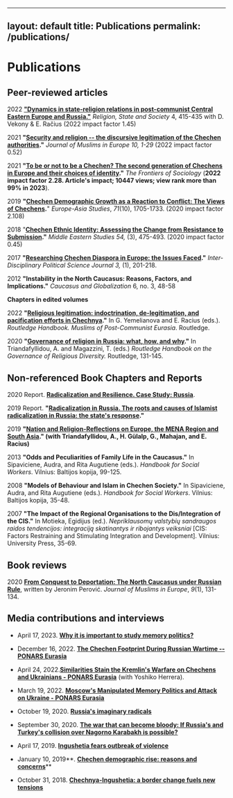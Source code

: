 
---
layout: default
title: Publications
permalink: /publications/
---

# Publications
## Peer-reviewed articles

2022 **["Dynamics in state-religion relations in post-communist Central Eastern Europe and Russia."](https://doi.org/10.1080/09637494.2022.2127591)** *Religion, State and Society* 4, 415-435 with D. Vekony & E. Račius (2022 impact factor 1.45)

2021 **"[Security and religion -- the discursive legitimation of the Chechen authorities](https://brill.com/view/journals/jome/10/3/article-p247_2.xml)."** *Journal of Muslims in Europe 10, 1-29* (2022 impact factor 0.52)

2021 **"[To be or not to be a Chechen? The second generation of Chechens in Europe and their choices of identity](https://doi.org/10.3389/fsoc.2021.631961)."** *The Frontiers of Sociology* (**2022 impact factor 2.28. Article's impact; 10447 views; view rank more than 99% in 2023**).

2019 **"[Chechen Demographic Growth as a Reaction to Conflict: The Views of Chechens](https://doi.org/10.1080/09668136.2019.1602593).**" *Europe-Asia Studies*, *71*(10), 1705-1733. (2020 impact factor 2.108)

2018 "**[Chechen Ethnic Identity: Assessing the Change from Resistance to Submission](https://doi.org/10.1080/00263206.2018.1423967)."** *Middle Eastern Studies 54,* (3), 475-493. (2020 impact factor 0.45)

2017 **"[Researching Chechen Diaspora in Europe: the Issues Faced](http://siba-ese.unisalento.it/index.php/idps/article/view/17314)."** *Inter-Disciplinary Political Science Journal 3,* (1), 201-218.

2012 **"Instability in the North Caucasus: Reasons, Factors, and Implications."** *Caucasus and Globalization* 6, no. 3, 48-58

**Chapters in edited volumes**

2022 **"[Religious legitimation: indoctrination, de-legitimation, and pacification efforts in Chechnya](https://www.taylorfrancis.com/chapters/edit/10.4324/9781003090632-6/religious-self-legitimation-indoctrination-pacification-efforts-chechen-government-marat-iliyasov)."** In G. Yemelianova and E. Racius (eds.). *Routledge Handbook. Muslims of Post-Communist Eurasia*. Routledge.

2020 **"[Governance of religion in Russia: what, how, and why](https://www.taylorfrancis.com/chapters/edit/10.4324/9781003083405-15/russia-marat-iliyasov)."** In Triandafyllidou, A. and Magazzini, T. (eds.) *Routledge Handbook on the Governance of Religious Diversity.* Routledge, 131-145.

## Non-referenced Book Chapters and Reports

2020 Report. **[Radicalization and Resilience. Case Study: Russia](http://grease.eui.eu/wp-content/uploads/sites/8/2020/10/WP4-Report_Russia-1.pdf)**. 

2019 Report. **"[Radicalization in Russia. The roots and causes of Islamist radicalization in Russia: the state's response](http://grease.eui.eu/wp-content/uploads/sites/8/2019/10/Russia-Report.pdf)."**

2019 **"[Nation and Religion-Reflections on Europe, the MENA Region and South Asia](http://grease.eui.eu/wp-content/uploads/sites/8/2019/05/GREASE-concept-paper_D1.3_Nation-and-Religion_30May2019_FINAL1-2.pdf)." (with Triandafyllidou, A., H. Gülalp, G., Mahajan, and E. Racius)**

2013 **"Odds and Peculiarities of Family Life in the Caucasus."** In Sipaviciene, Audra, and Rita Augutiene (eds.). *Handbook for Social Workers*. Vilnius: Baltijos kopija, 99-125.

2008 **"Models of Behaviour and Islam in Chechen Society."** In Sipaviciene, Audra, and Rita Augutiene (eds.). *Handbook for Social Workers*. Vilnius: Baltijos kopija, 35-48.

2007 **"The Impact of the Regional Organisations to the Dis/Integration of the CIS."** In Motieka, Egidijus (ed.). *Nepriklausomų valstybių sandraugos raidos tendencijos: integraciją skatinantys ir ribojantys veiksniai* [CIS: Factors Restraining and Stimulating Integration and Development]. Vilnius: University Press, 35-69.

## Book reviews

2020 [**From Conquest to Deportation: The North Caucasus under Russian Rule**](https://doi.org/10.1163/22117954-12341414), written by Jeronim Perović. *Journal of Muslims in Europe*, *9*(1), 131-134.

## Media contributions and interviews

- April 17, 2023. [**Why it is important to study memory politics?**](https://sites.miamioh.edu/havighurst/2023/04/17/why-it-is-important-to-study-memory-politics/) 

- December 16, 2022. [**The Chechen Footprint During Russian Wartime  -- PONARS Eurasia**](https://www.ponarseurasia.org/the-chechen-footprint-during-russian-wartime/)

-  April 24, 2022.[**Similarities Stain the Kremlin's Warfare on Chechens and Ukrainians - PONARS Eurasia**](https://www.ponarseurasia.org/similarities-stain-the-kremlins-warfare-on-chechens-and-ukrainians/) (with Yoshiko Herrera).

- March 19, 2022. [**Moscow's Manipulated Memory Politics and Attack on Ukraine - PONARS Eurasia**](https://www.ponarseurasia.org/moscows-manipulated-memory-politics-and-attack-on-ukraine/)

- October 19, 2020. [**Russia's imaginary radicals**](https://www.opendemocracy.net/en/global-extremes/russias-imaginary-radicals/)

- September 30, 2020. **[**The war that can become bloody: If Russia's and Turkey's collision over Nagorno Karabakh is possible?**](https://www.delfi.lt/news/daily/lithuania/karas-kuris-gali-tapti-itin-kruvinas-ar-imanomas-turkijos-ir-rusijos-susidurimo-scenarijus.d?id=85369313&fbclid=IwAR22v91Mo8nqrRvAA9fJgukbCKyl-a78dAEv_Z69taBEEMEflyvTLeEi5fM)**

- April 17, 2019. [**Ingushetia fears outbreak of violence**](https://www.balcanicaucaso.org/eng/Areas/Ingushetia/Ingushetia-fears-outbreaks-of-violence-194009)

- January 10, 2019**. [**Chechen demographic rise: reasons and concerns**](https://www.balcanicaucaso.org/eng/Areas/Chechnya/Chechen-demographic-rise-reasons-and-concerns-191886)**

- October 31, 2018. **[Chechnya-Ingushetia: a border change fuels new tensions](https://www.balcanicaucaso.org/eng/Areas/Chechnya/Chechnya-Ingushetia-a-border-change-fuels-new-tensions-190905)** 
